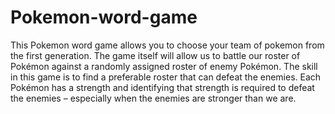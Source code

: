 # Pokemon-word-game
This Pokemon word game allows you to choose your team of pokemon from the first generation. The game itself will allow us to battle our roster of Pokémon against a randomly assigned roster of enemy Pokémon. The skill in this game is to find a preferable roster that can defeat the enemies. Each Pokémon has a strength and identifying that strength is required to defeat the enemies – especially when the enemies are stronger than we are.
